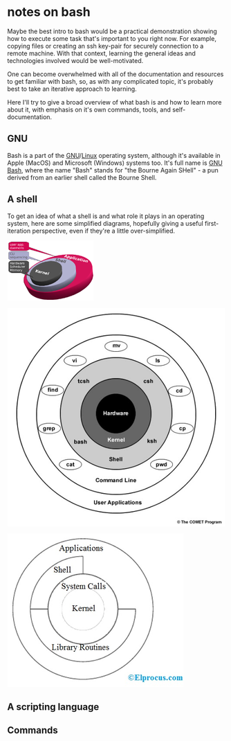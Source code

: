 
# notes on bash

Maybe the best intro to bash would be a practical demonstration showing how to
execute some task that's important to you right now.  For example, copying files
or creating an ssh key-pair for securely connection to a remote machine.  With
that context, learning the general ideas and technologies involved would be
well-motivated.

One can become overwhelmed with all of the documentation and resources to get
familiar with bash, so, as with any complicated topic, it's probably best to
take an iterative approach to learning.

Here I'll try to give a broad overview of what bash is and how to learn more
about it, with emphasis on it's own commands, tools, and self-documentation.


## GNU

Bash is a part of the
[GNU](https://www.gnu.org/software/software.html)/[Linux](https://en.wikipedia.org/wiki/Linux)
operating system, although it's available in Apple (MacOS) and Microsoft
(Windows) systems too.  It's full name is
[GNU Bash](https://www.gnu.org/software/bash/), where the name "Bash" stands for
"the Bourne Again SHell" - a pun derived from an earlier shell called the Bourne
Shell.


## A shell

To get an idea of what a shell is and what role it plays in an operating system,
here are some simplified diagrams, hopefully giving a useful first-iteration
perspective, even if they're a little over-simplified.

<img
  src="./images/shell_kernel_app.png"
  alt="shell vs kernel vs apps"
  width="200"/>

![Image 2](./images/shell_context_unix.jpg)

![Image 2](./images/shell_unix_architecture.jpg)


## A scripting language

## Commands



